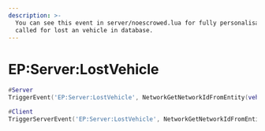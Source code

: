 ```yaml
---
description: >-
  You can see this event in server/noescrowed.lua for fully personalisation. Is
  called for lost an vehicle in database.
---
```


# EP:Server:LostVehicle



```lua
#Server
TriggerEvent('EP:Server:LostVehicle', NetworkGetNetworkIdFromEntity(vehicle))

#Client
TriggerServerEvent('EP:Server:LostVehicle', NetworkGetNetworkIdFromEntity(vehicle))
```
